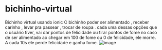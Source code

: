 # bichinho-virtual
Bichinho virtual usando ionic O bichinho poder ser alimentado , receber carinho , levar pra passear , trocar de roupa . cada uma dessas opções que o usuário tiver, vai dar pontos de felicidade ou tirar pontos de fome no caso de ser alimentado ao chegar em 100 de fome ou 0 de felicidade, ele morre. A cada 10s ele perde felicidade e ganha fome.
![image](https://github.com/gzccl22/bichinho-virtual/assets/102630771/93c421a9-63b3-4b3f-8514-835452cc80d8)
